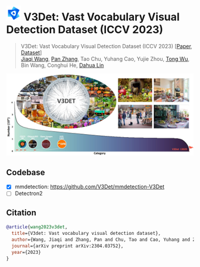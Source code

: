 # <img src="images/v3det_icon.jpg" height="40"> V3Det: Vast Vocabulary Visual Detection Dataset (ICCV 2023)

> V3Det: Vast Vocabulary Visual Detection Dataset (ICCV 2023) [[Paper](https://arxiv.org/pdf/2304.03752.pdf), [Dataset](https://v3det.openxlab.org.cn/)]   
> [Jiaqi Wang](https://myownskyw7.github.io/), [Pan Zhang](https://panzhang0212.github.io/), Tao Chu, Yuhang Cao, Yujie Zhou, [Tong Wu](https://wutong16.github.io/), Bin Wang, Conghui He, [Dahua Lin](http://dahua.site/)    

<p align="left">
    <img width=960 src="images/introduction.jpg"/>
</p>

## Codebase
- [x] mmdetection: https://github.com/V3Det/mmdetection-V3Det
- [ ] Detectron2

## Citation

```bibtex
@article{wang2023v3det,
  title={V3det: Vast vocabulary visual detection dataset},
  author={Wang, Jiaqi and Zhang, Pan and Chu, Tao and Cao, Yuhang and Zhou, Yujie and Wu, Tong and Wang, Bin and He, Conghui and Lin, Dahua},
  journal={arXiv preprint arXiv:2304.03752},
  year={2023}
}
```
